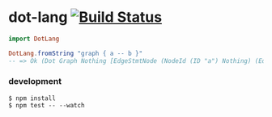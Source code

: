 # dot-lang [![Build Status](https://travis-ci.org/brandly/elm-dot-lang.svg?branch=master)](https://travis-ci.org/brandly/elm-dot-lang)

```elm
import DotLang

DotLang.fromString "graph { a -- b }"
-- => Ok (Dot Graph Nothing [EdgeStmtNode (NodeId (ID "a") Nothing) (EdgeNode Graph (NodeId (ID "b") Nothing)) [] []])
```

### development

```
$ npm install
$ npm test -- --watch
```

